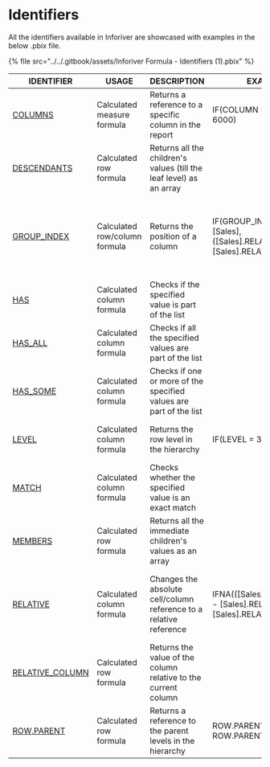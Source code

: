 # Identifiers

All the identifiers available in Inforiver are showcased with examples in the below .pbix file.

{% file src="../../.gitbook/assets/Inforiver Formula - Identifiers (1).pbix" %}

<table><thead><tr><th width="203">IDENTIFIER</th><th width="188">USAGE</th><th>DESCRIPTION</th><th data-hidden>EXAMPLE</th><th data-hidden>EXPLANATION</th></tr></thead><tbody><tr><td><a href="column.md">COLUMNS</a></td><td>Calculated measure formula</td><td>Returns a reference to a specific column in the report</td><td>IF(COLUMN == "AC", 5000, 6000)</td><td>On using in the row formula, returns 5000 for AC column and 6000 for other columns</td></tr><tr><td><a href="descendants.md">DESCENDANTS</a></td><td>Calculated row formula</td><td>Returns all the children's values (till the leaf level) as an array</td><td></td><td></td></tr><tr><td><a href="group-index.md">GROUP_INDEX</a></td><td>Calculated row/column formula</td><td>Returns the position of a column</td><td>IF(GROUP_INDEX = 1, [Sales],([Sales].RELATIVE(-1) - [Sales].RELATIVE),</td><td>With Months in column, Displays the Sales value when it is the 1st month/column(group_index =1), else returns for all other months, the variance between previous and current month</td></tr><tr><td><a href="has.md">HAS</a></td><td>Calculated column formula</td><td>Checks if the specified value is part of the list</td><td></td><td></td></tr><tr><td><a href="has_all.md">HAS_ALL</a></td><td>Calculated column formula</td><td>Checks if all the specified values are part of the list</td><td></td><td></td></tr><tr><td><a href="has_some.md">HAS_SOME</a></td><td>Calculated column formula</td><td>Checks if one or more of the specified values are part of the list</td><td></td><td></td></tr><tr><td><a href="level.md">LEVEL</a></td><td>Calculated column formula</td><td>Returns the row level in the hierarchy</td><td>IF(LEVEL = 3, 10, 5)</td><td>For each row where the heirarchy level is 3, returns 10; for other hierarchy levels, returns 5</td></tr><tr><td><a href="../logical-functions/match.md">MATCH</a></td><td>Calculated column formula</td><td>Checks whether the specified value is an exact match </td><td></td><td></td></tr><tr><td><a href="members.md">MEMBERS</a></td><td>Calculated row formula</td><td>Returns all the immediate children's values as an array</td><td></td><td></td></tr><tr><td><a href="relative.md">RELATIVE</a></td><td>Calculated column formula </td><td>Changes the absolute cell/column reference to a relative reference</td><td>IFNA(([Sales].RELATIVE(-1) - [Sales].RELATIVE), [Sales].RELATIVE)</td><td>When Months in the columns, formula returns Sales of Previous month - Current Month Sales except when there is an error, then it returns the Sales of Current Month</td></tr><tr><td><a href="relative_column.md">RELATIVE_COLUMN</a></td><td>Calculated row formula</td><td>Returns the value of the column relative to the current column</td><td></td><td></td></tr><tr><td><a href="row.parent.md">ROW.PARENT</a></td><td>Calculated row formula</td><td>Returns a reference to the parent levels in the hierarchy</td><td>ROW.PARENT.AC + ROW.PARENT.PY</td><td>For each row it adds the value of its parent row's AC column and PY column</td></tr></tbody></table>
